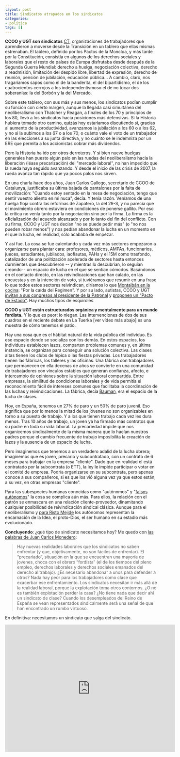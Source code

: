 ```yaml
---
layout: post
title: Sindicatos atrapados en los sindicatos
categories:
- política
tags: []
---
```


**CCOO y UGT son sindicatos** [CT](http://www.kubidetik.com/ct-cultura-transicion/), organizaciones de trabajadores que aprendieron a moverse desde la Transición en un tablero que ellas mismas estrenaban. El tablero, definido por los Pactos de la Moncloa, y más tarde por la Constitución, consistía en algunos de los derechos sociales y laborales que el resto de países de Europa disfrutaba desde después de la Segunda Guerra Mundial: derecho a huelga, negociación colectiva, derecho a readmisión, limitación del despido libre, libertad de expresión, derecho de reunión, pensión de jubilación, educación pública... A cambio, claro, nos tragaríamos sapos como el de la banderita, el del bipartidismo, el de los cuatrocientos cerrojos a los independentismoso el de no tocar dos soberanías: la del Borbón y la del Mercado.

Sobre este tablero, con sus más y sus menos, los sindicatos podían cumplir su función con cierto margen, aunque la llegada casi simultánea del neoliberalismo con Thatcher y Reagan, a finales de los 70 y principios de los 80, llevó a los sindicatos hacia posiciones más defensivas. Si la Historia hubiera tomado otro camino, quizás hoy estaríamos discutiendo si, gracias al aumento de la productividad, avanzamos la jubilación a los 60 o a los 62, y no si la subimos a los 67 o a los 70; o cuánto vale el voto de un trabajador en las elecciones a su junta directiva, y no cuánto se le indemniza por un ERE que permita a los accionistas cobrar más dividendos.

Pero la Historia ha ido por otros derroteros. Y si bien nueve huelgas generales han puesto algún palo en las ruedas del neoliberalismo hacia la liberación (léase precarización) del "mercado laboral", no han impedido que la rueda haya seguido avanzando. Y desde el inicio de las crisis de 2007, la rueda avanza tan rápido que ya pocos palos nos sirven.

En una charla hace dos años, Juan Carlos Gallego, secretario de CCOO de Catalunya, justificaba su última bajada de pantalones por la falta de movilización: "Cuando estoy sentado en la mesa de negociación, tengo que sentir vuestro aliento en mi nuca", decía. Y tenía razón. Veníamos de una huelga floja contra las reformas de Zapatero, la del 29-S, y no parecía que el movimiento obrero estuviera en condiciones de ponerse gallito. Por eso la crítica no venía tanto por la negociación sino por la firma. La firma es la oficialización del acuerdo alcanzado y por lo tanto del fin del conflicto. Con su firma, CCOO y UGT nos decían "no se puede pedir más" (o "no nos pueden robar menos") y nos pedían abandonar la lucha en un momento en el que la lucha, en realidad, sólo acababa de empezar.

Y así fue. La cosa se fue calentando y cada vez más sectores empezaron a organizarse para plantar cara: profesores, médicos, AMPAs, funcionarios, jueces, estudiantes, jubilados, iaoflautas, PAHs y el 15M como trasfondo, catalizador de una politización acelerada de sectores hasta entonces durmientes que descubrieron -- y mientras lo descubrían, lo seguían creando-- un espacio de lucha en el que se sentían cómodos. Basándonos en el contacto directo, en las reivindicaciones que han calado, en las encuestas y en la intención de voto, si tuviéramos que resumir en una frase lo que todos estos sectores reivindican, diríamos lo que [Montalbán en la cocina](http://www.clubcultura.com/clubliteratura/clubescritores/vazquez_montalban/gourmet01.htm): "Por la caída del Regimen". Y por su lado, autistas, CCOO y UGT [invitan a sus congresos al presidente de la Patronal](http://www.youtube.com/watch?v=OE7I0f9wiho&feature=youtu.be) y [proponen un "Pacto de Estado"](http://www.publico.es/dinero/454843/ugt-y-ccoo-llevaran-a-la-moncloa-una-propuesta-de-pacto-nacional). Hay muchos tipos de esquiroles.

**CCOO y UGT están estructurados orgánica y mentalmente para un mundo fordista.** Y lo que es peor: lo niegan. Las intervenciones de dos de sus cuadros en el reciente debate en La Tuerka [ver vídeo más abajo] es una muestra de cómo tenemos el patio.

Hay una cosa que es el hábitat natural de la vida pública del individuo. Es ese espacio donde se socializa con los demás. En estos espacios, los individuos establecen lazos, comparten problemas comunes y, en última instancia, se organizan para conseguir una solución colectiva. Las clases altas tienen los clubs de hípica o las fiestas privadas. Los trabajadores tienen las fábricas, los talleres y las oficinas. Una fábrica con trabajadores que permanecen en ella decenas de años se convierte en una comunidad de trabajadores con vínculos estables que generan confianza, afecto, e intercambio de opiniones sobre la situación laboral compartida. Entre empresas, la similitud de condiciones laborales y de vida permitía el reconocimiento fácil de intereses comunes que facilitaba la coordinación de las luchas y reivindicaciones. La fábrica, decía [Bauman](http://es.wikipedia.org/wiki/Zygmunt_Bauman), era el espacio de la lucha de clases.

Hoy, en España, tenemos un 27% de paro y un 50% de paro juvenil. Eso significa que por lo menos la mitad de los jóvenes no son organizables en torno a su puesto de trabajo. Y a los que tienen trabajo cada vez les dura menos. Tras 10 años de trabajo, un joven ya ha firmado más contratos que su padre en toda su vida laboral. La precariedad impide que nos organicemos sindicalmente de la misma manera que lo hacían nuestros padres porque el cambio frecuente de trabajo imposibilita la creación de lazos y la ausencia de un espacio de lucha.

Pero imaginemos que tenemos a un verdadero adalid de la lucha obrera; imaginemos que es joven, precario y subcontratado, con un contrato de 6 meses para trabajar en la empresa "cliente". Dado que en realidad el está contratado por la subcontrata (o ETT), la ley le impide participar o votar en el comité de empresa. Podría organizarse en su subcontrata, pero apenas conoce a sus compañeros, si es que los vió alguna vez ya que estos están, a su vez, en otras empresas "cliente".

Para las subespecies humanas conocidas como "autónomos" y "[falsos autónomos](http://www.youtube.com/watch?v=ArpZE8wqioc)" la cosa se complica aún más. Para ellos, la relación con el patrón se enmascara en una relación cliente-proveedor, dinamitando cualquier posibilidad de reivindicación sindical clásica. Aunque para el neoliberalismo y [para Risto Mejide](http://maldekstrakolono.net/2013/05/23/respuesta-al-vendedor-de-cancamusa-risto-mejide/) los autónomos representan la encarnación de la Idea, el proto-Dios, el ser humano en su estadio más evolucionado.

**Concluyendo**: ¿qué tipo de sindicato necesitamos hoy? Me quedo con [las palabras de Juan Carlos Monedero](http://www.comiendotierra.es/2013/05/26/hacia-donde-van-los-sindicatos-debate-en-la-tuerka/):

> Hay nuevas realidades laborales que los sindicatos no saben enfrentar (y que, objetivamente, no son fáciles de enfrentar). El “precariado”, situación en la que se encuentran una mayoría de jovenes, choca con el obrero “fordista” (el de los tiempos del pleno empleo, derechos laborales y derechos sociales emanados del derecho al trabajo). ¿Es necesario abandonar a unos para defender a otros? Nada hay peor para los trabajadores como clase que exacerbar ese enfrentamiento. Los sindicatos necesitan ir más allá de la realidad laboral, porque la explotación toma otros contornos. ¿O no es también explotación perder la casa? ¿No tiene nada que decir ahí un sindicato de clase? Cuando los desempleados del Reino de España se vean representados sindicalmente será una señal de que han encontrado un rumbo virtuoso.

En definitiva: necesitamos un sindicato que salga del sindicato.

<iframe width="560" height="420" src="https://www.youtube.com/embed/Q07l_svOkXQ" frameborder="0" allowfullscreen></iframe>
